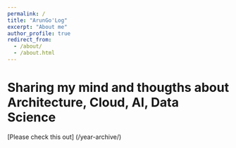 ```yaml
---
permalink: /
title: "ArunGo'Log"
excerpt: "About me"
author_profile: true
redirect_from: 
  - /about/
  - /about.html
---
```

Sharing my mind and thougths about Architecture, Cloud, AI, Data Science
======
[Please check this out] (/year-archive/)
